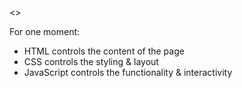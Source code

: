 <<One column text>>

For one moment:

- HTML controls the content of the page
- CSS controls the styling & layout
- JavaScript controls the functionality & interactivity